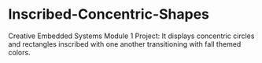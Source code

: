 # Inscribed-Concentric-Shapes
Creative Embedded Systems Module 1 Project: It displays concentric circles and rectangles inscribed with one another transitioning with fall themed colors.
